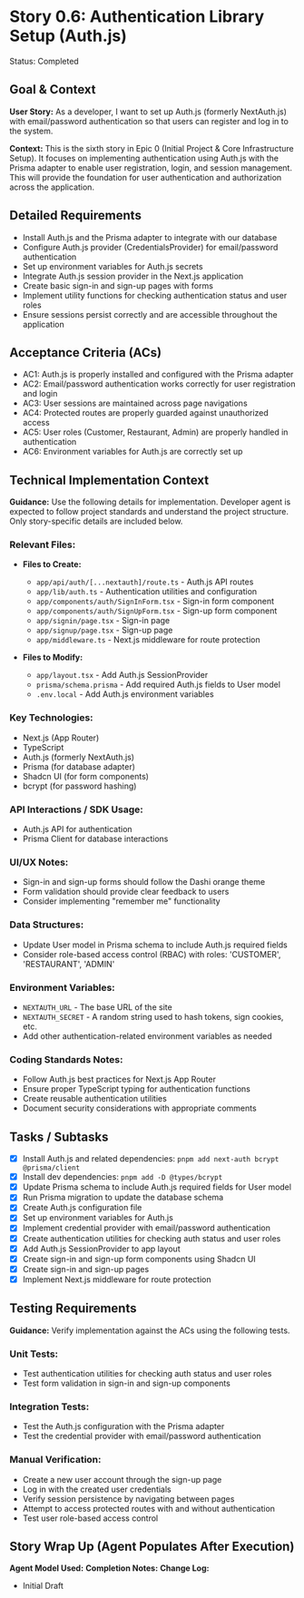 # Story 0.6: Authentication Library Setup (Auth.js)

Status: Completed

## Goal & Context

**User Story:** As a developer, I want to set up Auth.js (formerly NextAuth.js) with email/password authentication so that users can register and log in to the system.

**Context:** This is the sixth story in Epic 0 (Initial Project & Core Infrastructure Setup). It focuses on implementing authentication using Auth.js with the Prisma adapter to enable user registration, login, and session management. This will provide the foundation for user authentication and authorization across the application.

## Detailed Requirements

- Install Auth.js and the Prisma adapter to integrate with our database
- Configure Auth.js provider (CredentialsProvider) for email/password authentication
- Set up environment variables for Auth.js secrets
- Integrate Auth.js session provider in the Next.js application
- Create basic sign-in and sign-up pages with forms
- Implement utility functions for checking authentication status and user roles
- Ensure sessions persist correctly and are accessible throughout the application

## Acceptance Criteria (ACs)

- AC1: Auth.js is properly installed and configured with the Prisma adapter
- AC2: Email/password authentication works correctly for user registration and login
- AC3: User sessions are maintained across page navigations
- AC4: Protected routes are properly guarded against unauthorized access
- AC5: User roles (Customer, Restaurant, Admin) are properly handled in authentication
- AC6: Environment variables for Auth.js are correctly set up

## Technical Implementation Context

**Guidance:** Use the following details for implementation. Developer agent is expected to follow project standards and understand the project structure. Only story-specific details are included below.

### Relevant Files:

- **Files to Create:**

  - `app/api/auth/[...nextauth]/route.ts` - Auth.js API routes
  - `app/lib/auth.ts` - Authentication utilities and configuration
  - `app/components/auth/SignInForm.tsx` - Sign-in form component
  - `app/components/auth/SignUpForm.tsx` - Sign-up form component
  - `app/signin/page.tsx` - Sign-in page
  - `app/signup/page.tsx` - Sign-up page
  - `app/middleware.ts` - Next.js middleware for route protection

- **Files to Modify:**
  - `app/layout.tsx` - Add Auth.js SessionProvider
  - `prisma/schema.prisma` - Add required Auth.js fields to User model
  - `.env.local` - Add Auth.js environment variables

### Key Technologies:

- Next.js (App Router)
- TypeScript
- Auth.js (formerly NextAuth.js)
- Prisma (for database adapter)
- Shadcn UI (for form components)
- bcrypt (for password hashing)

### API Interactions / SDK Usage:

- Auth.js API for authentication
- Prisma Client for database interactions

### UI/UX Notes:

- Sign-in and sign-up forms should follow the Dashi orange theme
- Form validation should provide clear feedback to users
- Consider implementing "remember me" functionality

### Data Structures:

- Update User model in Prisma schema to include Auth.js required fields
- Consider role-based access control (RBAC) with roles: 'CUSTOMER', 'RESTAURANT', 'ADMIN'

### Environment Variables:

- `NEXTAUTH_URL` - The base URL of the site
- `NEXTAUTH_SECRET` - A random string used to hash tokens, sign cookies, etc.
- Add other authentication-related environment variables as needed

### Coding Standards Notes:

- Follow Auth.js best practices for Next.js App Router
- Ensure proper TypeScript typing for authentication functions
- Create reusable authentication utilities
- Document security considerations with appropriate comments

## Tasks / Subtasks

- [x] Install Auth.js and related dependencies: `pnpm add next-auth bcrypt @prisma/client`
- [x] Install dev dependencies: `pnpm add -D @types/bcrypt`
- [x] Update Prisma schema to include Auth.js required fields for User model
- [x] Run Prisma migration to update the database schema
- [x] Create Auth.js configuration file
- [x] Set up environment variables for Auth.js
- [x] Implement credential provider with email/password authentication
- [x] Create authentication utilities for checking auth status and user roles
- [x] Add Auth.js SessionProvider to app layout
- [x] Create sign-in and sign-up form components using Shadcn UI
- [x] Create sign-in and sign-up pages
- [x] Implement Next.js middleware for route protection

## Testing Requirements

**Guidance:** Verify implementation against the ACs using the following tests.

### Unit Tests:

- Test authentication utilities for checking auth status and user roles
- Test form validation in sign-in and sign-up components

### Integration Tests:

- Test the Auth.js configuration with the Prisma adapter
- Test the credential provider with email/password authentication

### Manual Verification:

- Create a new user account through the sign-up page
- Log in with the created user credentials
- Verify session persistence by navigating between pages
- Attempt to access protected routes with and without authentication
- Test user role-based access control

## Story Wrap Up (Agent Populates After Execution)

**Agent Model Used:**
**Completion Notes:**
**Change Log:**

- Initial Draft
